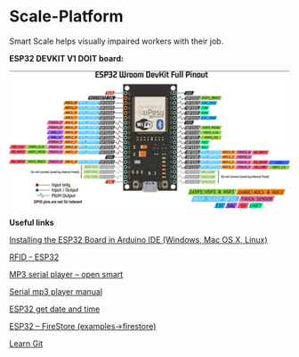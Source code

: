 # Scale-Platform
Smart Scale helps visually impaired workers with their job.

<b>ESP32 DEVKIT V1 DOIT board:</b> 

<img src="esp32 diagram.jpeg" width="600px"/>


<b>Useful links</b>

<a href="https://randomnerdtutorials.com/installing-the-esp32-board-in-arduino-ide-windows-instructions/">Installing the ESP32 Board in Arduino IDE (Windows, Mac OS X, Linux)</a> </br>


<a href="https://www.aranacorp.com/en/using-an-rfid-module-with-an-esp32/">RFID - ESP32</a></br>


<a href="https://www.theamplituhedron.com/articles/How-to-use-the-Serial-MP3-Player-UART-with-Speaker-by-OPEN-SMART-with-Arduino/">MP3 serial player – open smart</a></br>

<a href="https://static1.squarespace.com/static/584d41b3f5e2310b396cd953/t/5c7c2f29104c7b336a2f8380/1551642412037/Serial+MP3+Player+A+v1.0+Manual.pdf">Serial mp3 player manual</a></br>


<a href="https://randomnerdtutorials.com/esp32-date-time-ntp-client-server-arduino/">ESP32 get date and time</a></br>


<a href="https://github.com/mobizt/Firebase-ESP-Client">ESP32 – FireStore (examples->firestore)</a></br>


<a href="https://learngitbranching.js.org/">Learn Git</a></br>



